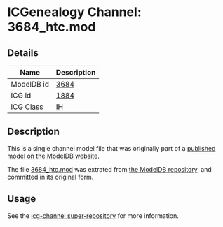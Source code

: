 # ICGenealogy Channel: 3684\_htc.mod

## Details

Name | Description
---- | -----------
ModelDB id | [3684](http://senselab.med.yale.edu/ModelDB/ShowModel.cshtml?model=3684)
ICG id | [1884](http://icg.neurotheory.ox.ac.uk/channels/4/1884)
ICG Class | [IH](http://icg.neurotheory.ox.ac.uk/channels/4)

## Description

This is a single channel model file that was originally part of a [published model on the ModelDB website](http://senselab.med.yale.edu/mModelDB/ShowModel.cshtml?model=3684).

The file [3684\_htc.mod](3684_htc.mod) was extrated from [the ModelDB repository](http://senselab.med.yale.edu/ModelDB/ShowModel.cshtml?model=3684), and committed in its original form.

## Usage

See the [icg-channel super-repository](https://github.com/icgenealogy/icg-channels) for more information.